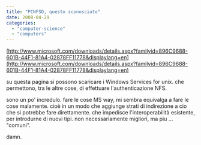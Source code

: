 ```yaml
---
title: "PCNFSD, questo sconosciuto"
date: 2008-04-29
categories: 
  - "computer-science"
  - "computers"
---
```


[http://www.microsoft.com/downloads/details.aspx?familyid=896C9688-601B-44F1-81A4-02878FF11778&displaylang=en](http://www.microsoft.com/downloads/details.aspx?familyid=896C9688-601B-44F1-81A4-02878FF11778&displaylang=en)

su questa pagina si possono scaricare i Windows Services for unix. che permettono, tra le altre cose, di effettuare l'authenticazione NFS.

sono un po' incredulo. fare le cose MS way, mi sembra equivalga a fare le cose malamente. cioè in un modo che aggiunge strati di indirezione a cio che si potrebbe fare direttamente. che impedisce l'interoperabilità esistente, per introdurne di nuovi tipi. non necessariamente migliori, ma piu ... "comuni".

damn.
